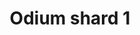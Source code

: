 ---
layout: item
title: Odium shard 1
item-id: 11928
datatable: true
id: 11928
name: "Odium shard 1"
members: true
lowalch: 12400
highalch: 18600
examine: "A broken shield piece."
monsters:
  - id: 6619
    name: "Chaos Fanatic"
    members: true
    combat_level: 202
    wiki_url: "https://oldschool.runescape.wiki/w/Chaos_Fanatic"
    drops:
      - quantity: "1"
        rarity: 0.00390625
    image: "https://oldschool.runescape.wiki/images/d/d8/Chaos_Fanatic.png?8871d"
---
